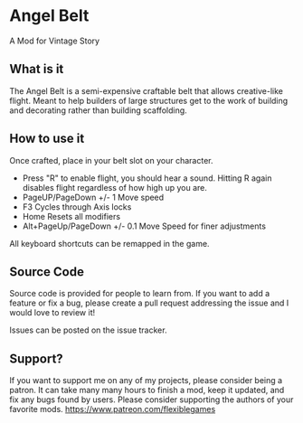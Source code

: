 # Angel Belt 
A Mod for Vintage Story

## What is it
The Angel Belt is a semi-expensive craftable belt that allows creative-like flight. 
Meant to help builders of large structures get to the work of building and decorating rather than building scaffolding.

## How to use it
Once crafted, place in your belt slot on your character.
- Press "R" to enable flight, you should hear a sound. Hitting R again disables flight regardless of how high up you are. 
- PageUP/PageDown +/- 1 Move speed
- F3 Cycles through Axis locks
- Home Resets all modifiers
- Alt+PageUp/PageDown +/- 0.1 Move Speed for finer adjustments

All keyboard shortcuts can be remapped in the game.

## Source Code
Source code is provided for people to learn from.
If you want to add a feature or fix a bug, please create a pull request addressing the issue and I would love to review it!

Issues can be posted on the issue tracker.

## Support?
If you want to support me on any of my projects, please consider being a patron.
It can take many many hours to finish a mod, keep it updated, and fix any bugs found by users. Please consider supporting the authors of your favorite mods.
https://www.patreon.com/flexiblegames